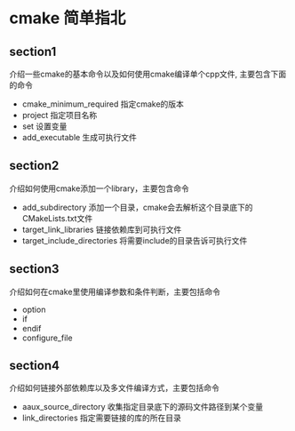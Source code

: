 # cmake 简单指北

## section1

介绍一些cmake的基本命令以及如何使用cmake编译单个cpp文件, 主要包含下面的命令

- cmake_minimum_required 指定cmake的版本
- project 指定项目名称
- set 设置变量
- add_executable 生成可执行文件

## section2

介绍如何使用cmake添加一个library，主要包含命令

- add_subdirectory 添加一个目录，cmake会去解析这个目录底下的CMakeLists.txt文件
- target_link_libraries 链接依赖库到可执行文件
- target_include_directories 将需要include的目录告诉可执行文件

## section3

介绍如何在cmake里使用编译参数和条件判断，主要包括命令

- option
- if
- endif
- configure_file

## section4

介绍如何链接外部依赖库以及多文件编译方式，主要包括命令

- aaux_source_directory 收集指定目录底下的源码文件路径到某个变量
- link_directories 指定需要链接的库的所在目录

